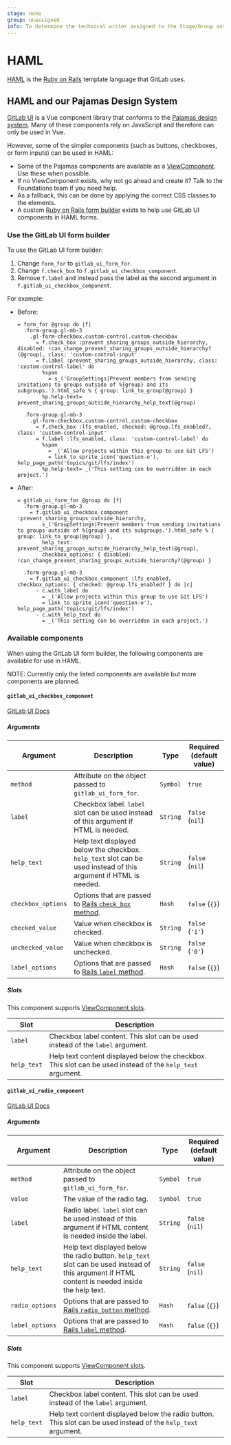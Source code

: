 ```yaml
---
stage: none
group: unassigned
info: To determine the technical writer assigned to the Stage/Group associated with this page, see https://about.gitlab.com/handbook/product/ux/technical-writing/#assignments
---
```


# HAML

[HAML](https://haml.info/) is the [Ruby on Rails](https://rubyonrails.org/) template language that GitLab uses.

## HAML and our Pajamas Design System

[GitLab UI](https://gitlab-org.gitlab.io/gitlab-ui/) is a Vue component library that conforms
to the [Pajamas design system](https://design.gitlab.com/). Many of these components
rely on JavaScript and therefore can only be used in Vue.

However, some of the simpler components (such as buttons, checkboxes, or form inputs) can be
used in HAML:

- Some of the Pajamas components are available as a [ViewComponent](view_component.md#pajamas-components). Use these when possible.
- If no ViewComponent exists, why not go ahead and create it? Talk to the Foundations team if you need help.
- As a fallback, this can be done by applying the correct CSS classes to the elements.
- A custom
[Ruby on Rails form builder](https://gitlab.com/gitlab-org/gitlab/-/blob/7c108df101e86d8a27d69df2b5b1ff1fc24133c5/lib/gitlab/form_builders/gitlab_ui_form_builder.rb) exists to help use GitLab UI components in HAML forms.

### Use the GitLab UI form builder

To use the GitLab UI form builder:

1. Change `form_for` to `gitlab_ui_form_for`.
1. Change `f.check_box` to `f.gitlab_ui_checkbox_component`.
1. Remove `f.label` and instead pass the label as the second argument in `f.gitlab_ui_checkbox_component`.

For example:

- Before:

  ```haml
  = form_for @group do |f|
    .form-group.gl-mb-3
      .gl-form-checkbox.custom-control.custom-checkbox
        = f.check_box :prevent_sharing_groups_outside_hierarchy, disabled: !can_change_prevent_sharing_groups_outside_hierarchy?(@group), class: 'custom-control-input'
        = f.label :prevent_sharing_groups_outside_hierarchy, class: 'custom-control-label' do
          %span
            = s_('GroupSettings|Prevent members from sending invitations to groups outside of %{group} and its subgroups.').html_safe % { group: link_to_group(@group) }
          %p.help-text= prevent_sharing_groups_outside_hierarchy_help_text(@group)

    .form-group.gl-mb-3
      .gl-form-checkbox.custom-control.custom-checkbox
        = f.check_box :lfs_enabled, checked: @group.lfs_enabled?, class: 'custom-control-input'
        = f.label :lfs_enabled, class: 'custom-control-label' do
          %span
            = _('Allow projects within this group to use Git LFS')
            = link_to sprite_icon('question-o'), help_page_path('topics/git/lfs/index')
          %p.help-text= _('This setting can be overridden in each project.')
  ```

- After:

  ```haml
  = gitlab_ui_form_for @group do |f|
    .form-group.gl-mb-3
      = f.gitlab_ui_checkbox_component :prevent_sharing_groups_outside_hierarchy,
          s_('GroupSettings|Prevent members from sending invitations to groups outside of %{group} and its subgroups.').html_safe % { group: link_to_group(@group) },
          help_text: prevent_sharing_groups_outside_hierarchy_help_text(@group),
          checkbox_options: { disabled: !can_change_prevent_sharing_groups_outside_hierarchy?(@group) }

    .form-group.gl-mb-3
      = f.gitlab_ui_checkbox_component :lfs_enabled, checkbox_options: { checked: @group.lfs_enabled? } do |c|
        - c.with_label do
          = _('Allow projects within this group to use Git LFS')
          = link_to sprite_icon('question-o'), help_page_path('topics/git/lfs/index')
        - c.with_help_text do
          = _('This setting can be overridden in each project.')
  ```

### Available components

When using the GitLab UI form builder, the following components are available for use in HAML.

NOTE:
Currently only the listed components are available but more components are planned.

#### `gitlab_ui_checkbox_component`

[GitLab UI Docs](https://gitlab-org.gitlab.io/gitlab-ui/?path=/story/base-form-form-checkbox--default)

##### Arguments

| Argument | Description | Type | Required (default value) |
|---|---|---|---|
| `method` | Attribute on the object passed to `gitlab_ui_form_for`. | `Symbol` | `true` |
| `label` | Checkbox label. `label` slot can be used instead of this argument if HTML is needed. | `String` | `false` (`nil`) |
| `help_text` | Help text displayed below the checkbox. `help_text` slot can be used instead of this argument if HTML is needed. | `String` | `false` (`nil`) |
| `checkbox_options` | Options that are passed to [Rails `check_box` method](https://api.rubyonrails.org/classes/ActionView/Helpers/FormBuilder.html#method-i-check_box). | `Hash` | `false` (`{}`) |
| `checked_value` | Value when checkbox is checked. | `String` | `false` (`'1'`) |
| `unchecked_value` | Value when checkbox is unchecked. | `String` | `false` (`'0'`) |
| `label_options` | Options that are passed to [Rails `label` method](https://api.rubyonrails.org/classes/ActionView/Helpers/FormBuilder.html#method-i-label). | `Hash` | `false` (`{}`) |

##### Slots

This component supports [ViewComponent slots](https://viewcomponent.org/guide/slots.html).

| Slot | Description
|---|---|
| `label` | Checkbox label content. This slot can be used instead of the `label` argument. |
| `help_text` | Help text content displayed below the checkbox. This slot can be used instead of the `help_text` argument. |

#### `gitlab_ui_radio_component`

[GitLab UI Docs](https://gitlab-org.gitlab.io/gitlab-ui/?path=/story/base-form-form-radio--default)

##### Arguments

| Argument | Description | Type | Required (default value) |
|---|---|---|---|
| `method` | Attribute on the object passed to `gitlab_ui_form_for`. | `Symbol` | `true` |
| `value` | The value of the radio tag. | `Symbol` | `true` |
| `label` | Radio label. `label` slot can be used instead of this argument if HTML content is needed inside the label. | `String` | `false` (`nil`) |
| `help_text` | Help text displayed below the radio button. `help_text` slot can be used instead of this argument if HTML content is needed inside the help text. | `String` | `false` (`nil`) |
| `radio_options` | Options that are passed to [Rails `radio_button` method](https://api.rubyonrails.org/classes/ActionView/Helpers/FormBuilder.html#method-i-radio_button). | `Hash` | `false` (`{}`) |
| `label_options` | Options that are passed to [Rails `label` method](https://api.rubyonrails.org/classes/ActionView/Helpers/FormBuilder.html#method-i-label). | `Hash` | `false` (`{}`) |

##### Slots

This component supports [ViewComponent slots](https://viewcomponent.org/guide/slots.html).

| Slot | Description
|---|---|
| `label` | Checkbox label content. This slot can be used instead of the `label` argument. |
| `help_text` | Help text content displayed below the radio button. This slot can be used instead of the `help_text` argument. |
